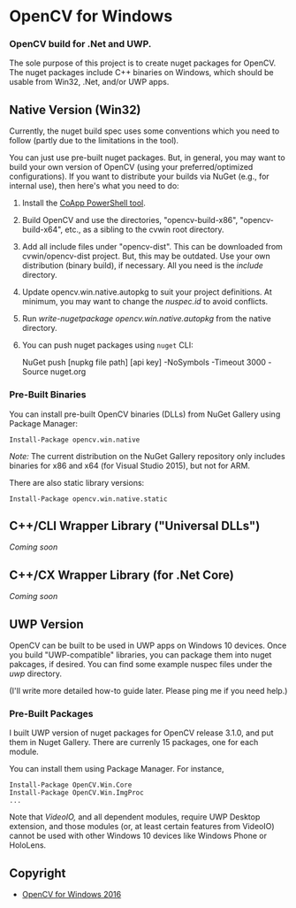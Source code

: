 # OpenCV for Windows
### OpenCV build for .Net and UWP.


The sole purpose of this project is to create nuget packages for OpenCV.
The nuget packages include C++ binaries on Windows, which should be usable from Win32, .Net, and/or UWP apps.


## Native Version (Win32)

Currently, the nuget build spec uses some conventions which you need to follow (partly due to the limitations in the tool).

You can just use pre-built nuget packages. But, in general, you may want to build your own version of OpenCV (using your preferred/optimized configurations). If you want to distribute your builds via NuGet (e.g., for internal use), then here's what you need to do:

1. Install the [CoApp PowerShell tool](http://coapp.org/pages/releases.html).
1. Build OpenCV and use the directories, "opencv-build-x86", "opencv-build-x64", etc., as a sibling to the cvwin root directory.
1. Add all include files under "opencv-dist". This can be downloaded from cvwin/opencv-dist project. But, this may be outdated. Use your own distribution (binary build), if necessary. All you need is the _include_ directory.
1. Update opencv.win.native.autopkg to suit your project definitions. At minimum, you may want to change the _nuspec.id_ to avoid conflicts.
1. Run _write-nugetpackage opencv.win.native.autopkg_ from the native directory.
1. You can push nuget packages using `nuget` CLI:

    NuGet push [nupkg file path] [api key] -NoSymbols -Timeout 3000 -Source nuget.org



### Pre-Built Binaries

You can install pre-built OpenCV binaries (DLLs) from NuGet Gallery using Package Manager:

    Install-Package opencv.win.native 



_Note:_ The current distribution on the NuGet Gallery repository only includes binaries for x86 and x64 (for Visual Studio 2015), but not for ARM.


There are also static library versions:

    Install-Package opencv.win.native.static




## C++/CLI Wrapper Library ("Universal DLLs")

_Coming soon_


## C++/CX Wrapper Library (for .Net Core)

_Coming soon_




## UWP Version

OpenCV can be built to be used in UWP apps on Windows 10 devices. 
Once you build "UWP-compatible" libraries, you can package them into nuget pakcages, if desired.
You can find some example nuspec files under the _uwp_ directory.

(I'll write more detailed how-to guide later. Please ping me if you need help.)



### Pre-Built Packages

I built UWP version of nuget packages for OpenCV release 3.1.0, and put them in Nuget Gallery.
There are currenly 15 packages, one for each module.

You can install them using Package Manager. For instance, 

    Install-Package OpenCV.Win.Core
    Install-Package OpenCV.Win.ImgProc
    ...


Note that _VideoIO,_ and all dependent modules, require UWP Desktop extension,
and those modules (or, at least certain features from VideoIO) cannot be used with other Windows 10 devices like Windows Phone or HoloLens.




## Copyright

* [OpenCV for Windows 2016](https://github.com/cvwin)
